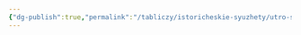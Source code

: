```yaml
---
{"dg-publish":true,"permalink":"/tabliczy/istoricheskie-syuzhety/utro-streleczkoj-kazni/","dgPassFrontmatter":true}
---
```



